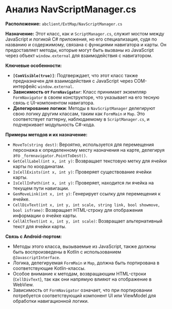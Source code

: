 # Анализ NavScriptManager.cs

**Расположение:** `abclient/ExtMap/NavScriptManager.cs`

**Назначение:**
Этот класс, как и `ScriptManager.cs`, служит мостом между JavaScript и логикой C# приложения, но его специализация, судя по названию и содержимому, связана с функциями навигатора и карты. Он предоставляет методы, которые могут быть вызваны из JavaScript через объект `window.external` для взаимодействия с навигатором.

**Ключевые особенности:**

*   **`[ComVisible(true)]`**: Подтверждает, что этот класс также предназначен для взаимодействия с JavaScript через COM-интерфейс `window.external`.
*   **Зависимость от `FormNavigator`**: Класс принимает экземпляр `FormNavigator` в своем конструкторе, что указывает на его тесную связь с UI-компонентом навигатора.
*   **Делегирование логики**: Методы в `NavScriptManager` делегируют свою логику другим классам, таким как `FormMain` и `Map`. Это соответствует паттерну, наблюдаемому в `ScriptManager.cs`, и подчеркивает модульность C#-кода.

**Примеры методов и их назначение:**

*   `MoveTo(string dest)`: Вероятно, используется для перемещения персонажа к определенному месту назначения на карте, делегируя это `_formnavigator.PointToDest()`.
*   `GetCellLabel(int x, int y)`: Возвращает текстовую метку для ячейки карты по координатам.
*   `IsCellExists(int x, int y)`: Проверяет существование ячейки карты.
*   `IsCellInPath(int x, int y)`: Проверяет, находится ли ячейка на текущем пути навигации.
*   `GenMoveLink(int x, int y)`: Генерирует ссылку для перемещения к ячейке.
*   `CellDivText(int x, int y, int scale, string link, bool showmove, bool isframe)`: Возвращает HTML-строку для отображения информации о ячейке карты.
*   `CellAltText(int x, int y, int scale)`: Возвращает альтернативный текст для ячейки карты.

**Связь с Android-портом:**

*   Методы этого класса, вызываемые из JavaScript, также должны быть воспроизведены в Kotlin с использованием `@JavascriptInterface`.
*   Логика, делегируемая `FormMain` и `Map`, должна быть портирована в соответствующие Kotlin-классы.
*   Особое внимание к методам, возвращающим HTML-строки (`CellDivText`), так как они напрямую влияют на отображение в WebView.
*   Зависимость от `FormNavigator` означает, что при портировании потребуется соответствующий компонент UI или ViewModel для обработки навигационной логики.
